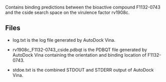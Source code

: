 Contains binding predictions between the bioactive compound F1132-0743 and the cside search space on the virulence factor rv1908c.

## Files

- log.txt is the log file generated by AutoDock Vina.

- rv1908c_F1132-0743_cside.pdbqt is the PDBQT file generated by AutoDock Vina containing the orientation and binding location of F1132-0743.

- stdoe.txt is the combined STDOUT and STDERR output of AutoDock Vina.

